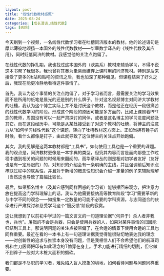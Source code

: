 ```yaml
---
layout: post
title: "线性代数教材感慨"
date: 2025-08-24
categories: [成长漫谈,线性代数]
tags: [感想]
---
```


今天刷到一个视频，一名线性代数学习者在吐槽同济版本的教材。他的论述语句是厚此薄彼地颂扬一本国外的线性代数教材——华章数学译丛的《线性代数及其应用》，同时贬低同济的教材。我感觉他的关注点跑偏了。

在线性代数的挣扎期，我也找过这本国外的（欧美系）教材来辅助学习，不得不说这本书帮了我很多。我也曾将其奉为圭臬而嫌弃上课时用的同济教材。特别是后来接受了更多的b站和贴吧的资讯之后，我也加深了那种偏见。但课程结束了好久之后，我现在能更冷静地看待这件事情了。

首先，我认为这个事情的关注点跑偏了，对于学习者而言，最需要关注的学习效果而不是所用的纸笔是晨光的还是别的什么牌子。针对这名视频博主对同济大学教材的吐槽，我认为这个博主实际上并不是讨厌这个教材，而是他正在经历一段很痛苦的线性代数学习的阶段。形成这个阶段的原因可能是多方面的，比如上课照着PPT念的教师，周围没有可以一起严肃探讨的同伴，或者是这名博主的学习进度问题及其它。而在这段经历中，可能是从某处接受到了对这个教材的吐槽，将博主的注意力从“如何学习线性代数”这个课题，转向了吐槽教材这方面上。正如当拥有锤子的时候，看什么都像是钉子，由此就导致了这位博主的关注点开始跑偏。

其次，我的见解是这两本教材都是“工具书”，如何使用工具也是一个重要的课题。我的观点是，同济教材更像是一本字典的类型，但究其内容而言是面向那些工作过程中遇到相关的问题的时候用来翻阅的，而华章译丛的则是相对初学者友好（友好也是有一定局限的）的，对知识的介绍会有一条明确的主线，并且强调前后知识点串联过程中的联系性，并且对于新增的概念性知识会介绍一定量的例子来辅助理解（当然这也导致了篇幅比较长。

最后，如果那名博主（及其它感到同样困惑的学习者）能够摆回来观念，把注意力放在提高这门学科理解上的话，我认为他需要接纳高等教育阶段“学习”需要革新的与中学不同的观念——如搜集一定数量的可能不必要的学科资源，与志同道合的伙伴进行严肃探讨和忍受学习这个“慢反馈”阶段的寂寞。

这让我想到了以前初中学过的一篇文言文的一句道理论据“（何异于）杀人者非我也，兵也”。屠戮的不会是兵器，只会是使用兵器的人，如果对某件事情的归因能归结到工具上，那说明问题的关注点被带偏了，在合适的情景下使用合适的工具也同样重要。最近在看的一本书上有一句道理论据我觉得能很贴切地表达我的理念——对创新性的追求与推崇本身没有问题，但是我相信人们不会希望他们的航班司机和主刀医师把印有如此理念的T恤穿在身上。手术刀能进行精细的切割，但它做不到斧子一般对大木桩大面积的劈砍。

我们都是不尽职的学习者，难免陷入盲人摸象的境地，如何看待问题与问题同样重要。
